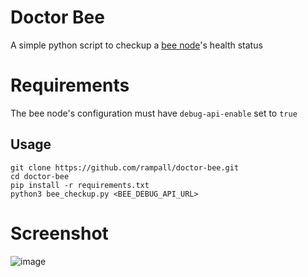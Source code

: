 
# Doctor Bee
A simple python script to checkup a [bee node](https://github.com/ethersphere/bee)'s health status

# Requirements
The bee node's configuration must have `debug-api-enable` set to `true`

## Usage
```
git clone https://github.com/rampall/doctor-bee.git
cd doctor-bee
pip install -r requirements.txt
python3 bee_checkup.py <BEE_DEBUG_API_URL>
```
# Screenshot
![image](https://github.com/user-attachments/assets/46b0e533-3457-402d-a2da-6d1be2c3e55a)

